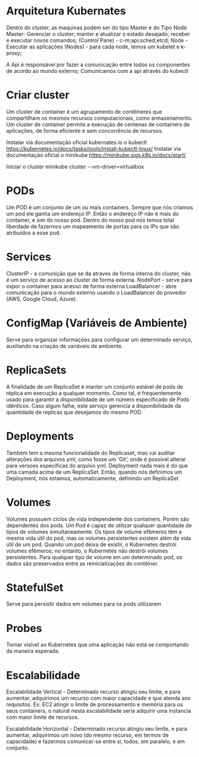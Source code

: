 # Arquitetura Kubernates

Dentro do cluster, as maquinas podem ser do tipo Master e do Tipo Node
Master- Gerenciar o cluster; manter e atualizar o estado desejado; receber e executar novos comandos;
	(Control Pane) - c-m;api;sched;etcd;
Node - Executar as aplicações
	(Nodes) - para cada node, temos um kubelet e k-proxy;

A Api é responsável por fazer a comunicação entre todos os componentes de acordo ao mundo externo;
Comunicamos com a api através do kubectl

# Criar cluster

Um cluster de container é um agrupamento de contêineres que compartilham os mesmos recursos computacionais, como armazenamento. 
Um cluster de container permite a execução de centenas de containers de aplicações, de forma eficiente e sem concorrência de recursos.

Instalar via documentação oficial kubernates.io o kubectl https://kubernetes.io/docs/tasks/tools/install-kubectl-linux/
Instalar via documentação oficial o minikube https://minikube.sigs.k8s.io/docs/start/

Iniciar o cluster
minikube cluster --vm-driver=virtualbox

# PODs

Um POD é um conjunto de um ou mais containers. Sempre que nós criamos um pod ele ganha um endereço IP. Então o endereço IP não é mais do container, e sim do nosso pod. Dentro do nosso pod nós temos total liberdade de fazermos um mapeamento de portas para os IPs que são atribuídos a esse pod.

# Services

ClusterIP - a comunição que se da atraves de forma interna do cluster, não é um serviço de acesso ao cluster de forma externa.
NodePort - serve para expor o container para acesso de forma externa
LoadBalancer - abre comunicação para o mundo externo usando o LoadBalancer do provedor (AWS, Google Cloud, Azure).

# ConfigMap (Variáveis de Ambiente)

Serve para organizar informações para configurar um determinado serviço, auxiliando na criação de variáveis de ambiente.

# ReplicaSets

A finalidade de um ReplicaSet é manter um conjunto estável de pods de réplica em execução a qualquer momento. Como tal, é frequentemente usado para garantir a disponibilidade de um número especificado de Pods idênticos. Caso algum falhe, este serviço gerencia a disponibilidade da quantidade de 
replicas que desejamos do mesmo POD.

# Deployments

Também tem a mesma funcionalidade do Replicaset, mas vai auditar alterações dos arquivos yml, como fosse um 'Git', onde é possivel 
alterar para versoes especificas do arquivo yml.
Deployment nada mais é do que uma camada acima de um ReplicaSet. Então, quando nós definimos um Deployment, nós estamos, automaticamente, definindo um ReplicaSet

# Volumes

Volumes possuem ciclos de vida independente dos containers. Porém são dependentes dos pods.
Um Pod é capaz de utilizar qualquer quantidade de tipos de volumes simultaneamente. Os tipos de volume efêmeros têm a mesma vida útil do pod, mas os volumes persistentes existem além da vida útil de um pod. Quando um pod deixa de existir, o Kubernetes destrói volumes efêmeros; no entanto, o Kubernetes não destrói volumes persistentes. Para qualquer tipo de volume em um determinado pod, os dados são preservados entre as reinicializações do contêiner.

# StatefulSet
Serve para persistir dados em volumes para os pods utilizarem

# Probes
Tornar visível ao Kubernetes que uma aplicação não está se comportando da maneira esperada.

# Escalabilidade 
Escalabilidade Vertical - Determinado recurso atingiu seu limite, e para aumentar, adquirimos um recurso com maior capacidade e que atenda aos requisitos. 
Ex: EC2 atingir o limite de processamento e memória para os seus containers, o natural nesta escalabilidade seria adquirir uma instancia com maior limite de recursos.

Escalabilidade Horizontal - Determinado recurso atingiu seu limite, e para aumentar, adquirimos um novo (do mesmo recurso, em termos de capacidade) e fazermos comunicar-se entre si, todos, em paralelo, e em conjunto.